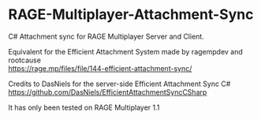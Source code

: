 # RAGE-Multiplayer-Attachment-Sync
C# Attachment sync for RAGE Multiplayer Server and Client. 

Equivalent for the Efficient Attachment System made by ragempdev and rootcause <br/>
https://rage.mp/files/file/144-efficient-attachment-sync/

Credits to DasNiels for the server-side Efficient Attachment Sync C# <br/>
https://github.com/DasNiels/EfficientAttachmentSyncCSharp

It has only been tested on RAGE Multiplayer 1.1

